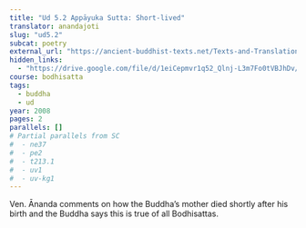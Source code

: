 ```yaml
---
title: "Ud 5.2 Appāyuka Sutta: Short-lived"
translator: anandajoti
slug: "ud5.2"
subcat: poetry
external_url: "https://ancient-buddhist-texts.net/Texts-and-Translations/Udana/5-Sonavaggo-02.htm"
hidden_links:
  - "https://drive.google.com/file/d/1eiCepmvr1q52_Qlnj-L3m7Fo0tVBJhDv/view?usp=drivesdk"
course: bodhisatta
tags:
  - buddha
  - ud
year: 2008
pages: 2
parallels: []
# Partial parallels from SC
#  - ne37
#  - pe2
#  - t213.1
#  - uv1
#  - uv-kg1
---
```


Ven. Ānanda comments on how the Buddha’s mother died shortly after his birth and the Buddha says this is true of all Bodhisattas.
